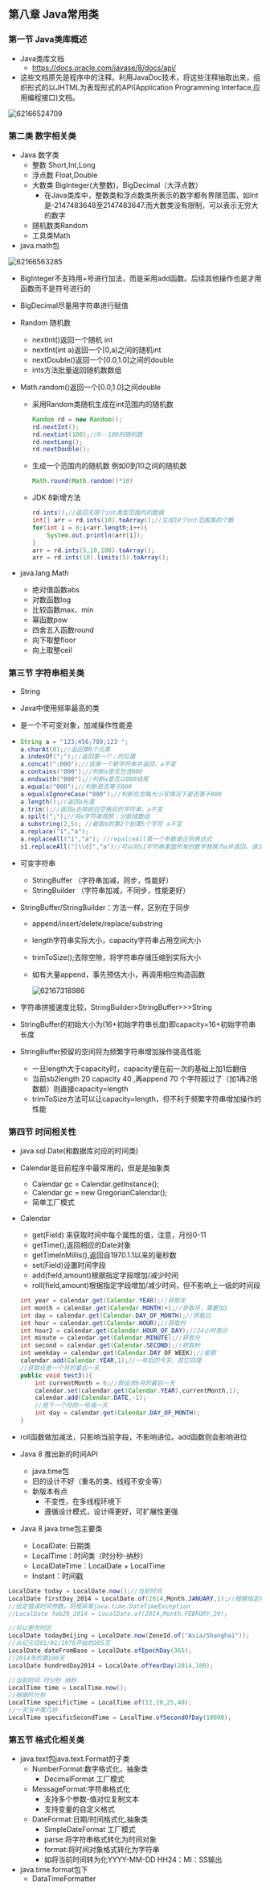 ## 第八章 Java常用类

### 第一节 Java类库概述

- Java类库文档
  - https://docs.oracle.com/javase/8/docs/api/
- 这些文档原先是程序中的注释。利用JavaDoc技术，将这些注释抽取出来，组织形式的以JHTML为表现形式的API(Application Programming Interface,应用编程接口)文档。

![62166524709](D:\学习资料\java\Mooc笔记\第八章.png)

### 第二类 数字相关类

- Java 数字类
  - 整数 Short,Int,Long
  - 浮点数 Float,Double
  - 大数类 BigInteger(大整数)，BigDecimal（大浮点数）
    - 在Java类库中，整数类和浮点数类所表示的数字都有界限范围，如Int是-2147483648至2147483647.而大数类没有限制，可以表示无穷大的数字
  - 随机数类Random
  - 工具类Math
- java.math包

![62166563285](D:\学习资料\java\Mooc笔记\第八章第二节.png)

- BigInteger不支持用+号进行加法，而是采用add函数。后续其他操作也是才用函数而不是符号进行的

- BIgDecimal尽量用字符串进行赋值

- Random 随机数

  - nextInt()返回一个随机 int
  - nextInt(int a)返回一个[0,a)之间的随机int
  - nextDouble()返回一个[0.0,1.0]之间的double
  - ints方法批量返回随机数数组

- Math.random()返回一个[0.0,1.0]之间double

  - 采用Random类随机生成在int范围内的随机数

    ~~~ java
    Random rd = new Random();
    rd.nextInt();
    rd.nextint(100);//0--100的随机数
    rd.nextLong();
    rd.nextDouble();
    ~~~

  - 生成一个范围内的随机数 例如0到10之间的随机数

    ~~~java
    Math.round(Math.random()*10)
    ~~~

  - JDK 8新增方法

    ~~~java
    rd.ints();//返回无限个int类型范围内的数据
    int[] arr = rd.ints(10).toArray();//生成10个int范围类的个数
    for(int i = 0;i<arr.length;i++){
        System.out.println(arr[i]);
    }
    arr = rd.ints(5,10,100).toArray();
    arr = rd.ints(10).limits(5).toArray();
    ~~~

- java.lang.Math

  - 绝对值函数abs
  - 对数函数log
  - 比较函数max、min
  - 幂函数pow
  - 四舍五入函数round
  - 向下取整floor
  - 向上取整ceil

### 第三节 字符串相关类

-  String

  - Java中使用频率最高的类

  - 是一个不可变对象，加减操作性能差

  - ```Java
    String a = "123;456;789;123 ";
    a.charAt(0);//返回第0个元素
    a.indexOf(";");//返回第一个；的位置
    a.concat(";000");//连接一个新字符串并返回，a不变
    a.contains("000");//判断a是否包含000
    a.endswith("000");//判断a是否以000结尾
    a.equals("000");//判断是否等于000
    a.equalsIgnoreCase("000");//判断在忽略大小写情况下是否等于000
    a.length();//返回a长度
    a.trim();//返回a去除前后空格后的字符串，a不变
    a.spilt(";");//将a字符串按照；分割成数组
    a.substring(2,5); //截取a的第2个到第5个字符 a不变
    a.replace("1","a");
    a.replaceAll("1","a"); //repalceAll第一个参数是正则表达式
    s1.replaceAll("[\\d]","a")//可以将s1字符串里面所有的数字替换为a并返回。请注意，s1的值没有变化
    ```

- 可变字符串

  - StringBuffer （字符串加减，同步，性能好）
  - StringBuilder （字符串加减，不同步，性能更好）

- StringBuffer/StringBuilder：方法一样，区别在于同步

  - append/insert/delete/replace/substring

  - length字符串实际大小，capacity字符串占用空间大小

  - trimToSize();去除空隙，将字符串存储压缩到实际大小

  - 如有大量append，事先预估大小，再调用相应构造函数

    ![62167318986](D:\学习资料\java\Mooc笔记\第八章第三节.png)

- 字符串拼接速度比较，StringBuilder>StringBuffer>>>String

- StringBuffer的初始大小为(16+初始字符串长度)即capacity=16+初始字符串长度

- StringBuffer预留的空间将为频繁字符串增加操作提高性能

  - 一旦length大于capacity时，capacity便在前一次的基础上加1后翻倍
  - 当前sb2length 20 capacity 40 ,再append 70 个字符超过了（加1再2倍数额）则直接capacity=length
  - trimToSize方法可以让capacity=length，但不利于频繁字符串增加操作的性能

### 第四节 时间相关性

- java.sql.Date(和数据库对应的时间类)

- Calendar是目前程序中最常用的，但是是抽象类

  - Calendar gc = Calendar.getInstance();
  - Calendar gc = new GregorianCalendar();
  - 简单工厂模式

- Calendar

  - get(Field) 来获取时间中每个属性的值，注意，月份0-11
  - getTime(),返回相应的Date对象
  - getTimeInMillis(),返回自1970.1.1以来的毫秒数
  - set(Field)设置时间字段
  - add(field,amount)根据指定字段增加/减少时间
  - roll(field,amount)根据指定字段增加/减少时间，但不影响上一级的时间段

  ```java
  int year = calendar.get(Calendar.YEAR);//获取年
  int month = calendar.get(Calendar.MONTH)+1;//获取月，需要加1
  int day = calendar.get(Calendar.DAY_OF_MONTH);//获取日
  int hour = calendar.get(Calendar.HOUR);//获取时
  int hour2 = calendar.get(Calendar.HOUR_OF_DAY);//24小时表示
  int minute = calendar.get(Calendar.MINUTE);//获取分
  int second = calendar.get(Calendar.SECOND);//获取秒
  int weekday = calendar.get(Calendar.DAY OF WEEK);//星期
  calendar.add(Calendar.YEAR,1);//一年后的今天，其它同理
  //获取任意一个月的最后一天
  public void test3(){
      int currentMonth = 6;//假设求6月的最后一天
      calendar.set(calendar.get(Calendar.YEAR),currentMonth,1);
      calendar.add(Calendar.DATE,-1);
      //用下一个月的一号减一天
      int day = calendar.get(Calendar.DAY_OF_MONTH);
  }
  ```

- roll函数做加减法，只影响当前字段，不影响进位。add函数则会影响进位

- Java 8 推出新的时间API

  - java.time包
  - 旧的设计不好（重名的类、线程不安全等）
  - 新版本有点
    - 不变性，在多线程环境下
    - 遵循设计模式，设计得更好，可扩展性更强

- Java 8 java.time包主要类

  - LocalDate: 日期类
  - LocalTime：时间类（时分秒-纳秒）
  - LocalDateTime：LocalDate + LocalTime
  - Instant：时间戳

~~~ java
LocalDate today = LocalDate.now();//当前时间
LocalDate firstDay_2014 = LocalDate.of(2014,Month.JANUARY,1);//根据指定时间创建LocalDate
//给定错误时间参数，将报异常java.time.DateTimeException
//LocalDate feb29_2014 = LocalDate.of(2014,Month.FEBRURY,29);

//可以更改时区
LocalDate todayBeijing = LocalDate.now(ZoneId.of("Asia/Shanghai"));
//从纪元日01/01/1970开始的365天
LocalDate dateFromBase = LocalDate.ofEpochDay(365);
//2014年的第100天
LocalDate hundredDay2014 = LocalDate.ofYearDay(2014,100);

//当前时间 时分秒 纳秒
LocalTime time = LocalTime.now();
//根据时分秒
LocalTime specificTime = LocalTime.of(12,20,25,40);
//一天当中第几秒
LocalTime specificSecondTime = LocalTime.ofSecondOfDay(10000);
~~~

### 第五节 格式化相关类

- java.text包java.text.Format的子类
  - NumberFormat:数字格式化，抽象类
    - DecimalFormat 工厂模式
  - MessageFormat:字符串格式化
    - 支持多个参数-值对位复制文本
    - 支持变量的自定义格式
  - DateFormat:日期/时间格式化,抽象类
    - SimpleDateFormat 工厂模式
    - parse:将字符串格式转化为时间对象
    - format:将时间对象格式转化为字符串
    - 如将当前时间转为化YYYY-MM-DD HH24：MI：SS输出
- java.time.format包下
  - DataTimeFormatter